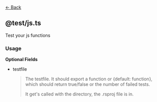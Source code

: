 [<- Back](../index.md)

## @test/js.ts

Test your js functions

### Usage

**Optional Fields**

-   testfile

    > The testfile. It should export a function or {default: function}, which should return true/false or the number of failed tests.
    > 
    > It get's called with the directory, the .rsproj file is in.